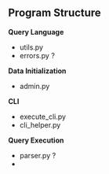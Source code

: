 ## **Program Structure**

**Query Language**
- utils.py
- errors.py ? 

**Data Initialization**
- admin.py

**CLI**
- execute_cli.py
- cli_helper.py

**Query Execution**
- parser.py ?
- 